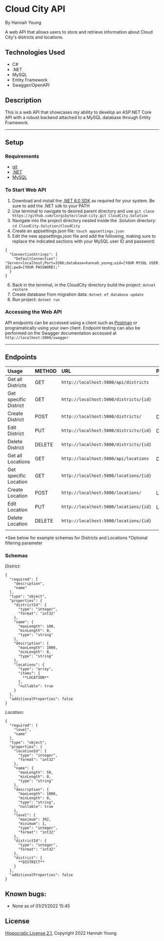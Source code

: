 # Cloud City API

By Hannah Young

A web API that allows users to store and retrieve information about Cloud City's districts and locations.

## Technologies Used

- C#
- .NET
- MySQL
- Entity Framework
- Swagger/OpenAPI

## Description

This is a web API that showcases my ability to develop an ASP.NET Core API with a robust backend attached to a MySQL database through Entity Framework.

----------------
## Setup

### Requirements

* [git](https://git-scm.com)
* [.NET](https://dotnet.microsoft.com/en-us/)
* [MySQL](https://www.mysql.com/)

### To Start Web API

1. Download and install the [.NET 6.0 SDK](https://dotnet.microsoft.com/en-us/download/dotnet/6.0) as required for your system. Be sure to add the .NET sdk to your PATH
2. Use terminal to navigate to desired parent directory and use `git clone https://github.com/Corgibyte/cloud-city.git CloudCity.Solution`
3. Navigate into the project directory nested inside the .Solution directory: `cd CloudCity.Solution/CloudCity`
4. Create an appsettings.json file: `touch appsettings.json`
5. Edit the new appsettings.json file and add the following, making sure to replace the indicated sections with your MySQL user ID and password:
```
{
  "ConnectionStrings": {
    "DefaultConnection": "Server=localhost;Port=3306;database=hannah_young;uid=[YOUR MYSQL USER ID];pwd=[YOUR PASSWORD];"
  }
}
```
6. Back in the terminal, in the CloudCity directory build the project: `dotnet restore`
7. Create database from migration data: `dotnet ef database update`
8. Run project: `dotnet run`

### Accessing the Web API

API endpoints can be accessed using a client such as [Postman](https://www.postman.com/) or programatically using your own client. Endpoint testing can also be performed on the Swagger documentation accessed at `http://localhost:5000/swagger`

--------------------

## Endpoints

|Usage | METHOD       | URL       | Params |
| :--------| :------------| :---------| :------|
|Get all Districts | GET    | `http://localhost:5000/api/districts` | |
|Get specific District | GET    | `http://localhost:5000/districts/{id}` | |
|Create District | POST    | `http://localhost:5000/districts/` | District<sup>*</sup> |
|Edit District | PUT    | `http://localhost:5000/districts/{id}` | District<sup>*</sup> |
|Delete District | DELETE    | `http://localhost:5000/districts/{id}` | |
|Get all Locations | GET    | `http://localhost:5000/api/locations` | DistrictId<sup>†</sup> |
|Get specific Location | GET    | `http://localhost:5000/locations/{id}` | |
|Create Location | POST    | `http://localhost:5000/locations/` | Location<sup>*</sup> |
|Edit Location | PUT    | `http://localhost:5000/locations/{id}` | Location<sup>*</sup> |
|Delete Location | DELETE    | `http://localhost:5000/locations/{id}` | |
|||||

*See below for example schemas for Districts and Locations
†Optional filtering parameter

### Schemas

*District:*
```
{
  "required": [
    "description",
    "name"
  ],
  "type": "object",
  "properties": {
    "districtId": {
      "type": "integer",
      "format": "int32"
    },
    "name": {
      "maxLength": 100,
      "minLength": 0,
      "type": "string"
    },
    "description": {
      "maxLength": 1000,
      "minLength": 0,
      "type": "string"
    },
    "locations": {
      "type": "array",
      "items": {
        **LOCATION**
      },
      "nullable": true
    }
  },
  "additionalProperties": false
}
```
*Location:*
```
{
  "required": [
    "level",
    "name"
  ],
  "type": "object",
  "properties": {
    "locationId": {
      "type": "integer",
      "format": "int32"
    },
    "name": {
      "maxLength": 50,
      "minLength": 0,
      "type": "string"
    },
    "description": {
      "maxLength": 1000,
      "minLength": 0,
      "type": "string",
      "nullable": true
    },
    "level": {
      "maximum": 392,
      "minimum": 1,
      "type": "integer",
      "format": "int32"
    },
    "districtId": {
      "type": "integer",
      "format": "int32"
    },
    "district": {
      **DISTRICT**
    }
  },
  "additionalProperties": false
}
```
## Known bugs:

* None as of 01/21/2022 15:45

## License

[Hippocratic License 2.1](https://github.com/Corgibyte/cloud-city/blob/main/LICENSE.md), Copyright 2022 Hannah Young.
